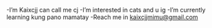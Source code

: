 -I’m Kaixcjj can call me cj
-I’m interested in cats and u ig
-I’m currently learning kung pano mamatay
-Reach me in kaixcjjmimu@gmail.com

